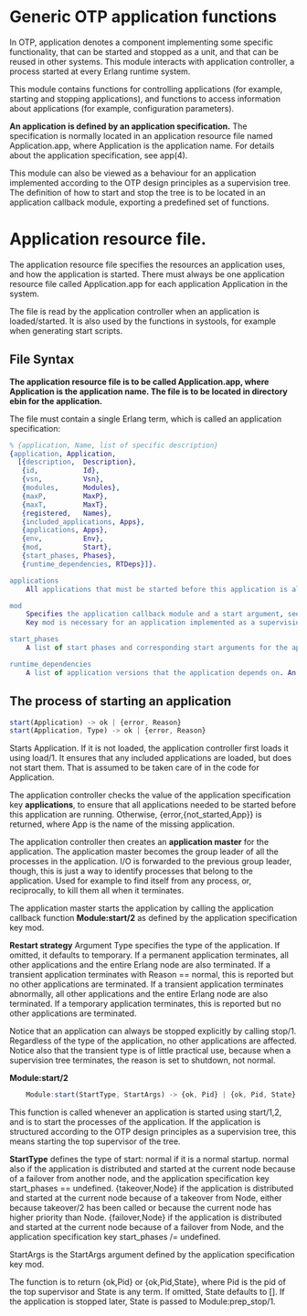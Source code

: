 # Generic OTP application functions

In OTP, application denotes a component implementing some specific functionality, that can be started and stopped as a unit, and that can be reused in other systems. This module interacts with application controller, a process started at every Erlang runtime system.

This module contains functions for controlling applications (for example, starting and stopping applications), and functions to access information about applications (for example, configuration parameters).

**An application is defined by an application specification.** The specification is normally located in an application resource file named Application.app, where Application is the application name. For details about the application specification, see app(4).

This module can also be viewed as a behaviour for an application implemented according to the OTP design principles as a supervision tree. The definition of how to start and stop the tree is to be located in an application callback module, exporting a predefined set of functions.

# Application resource file.
The application resource file specifies the resources an application uses, and how the application is started. There must always be one application resource file called Application.app for each application Application in the system.

The file is read by the application controller when an application is loaded/started. It is also used by the functions in systools, for example when generating start scripts.

## File Syntax
**The application resource file is to be called Application.app, where Application is the application name. The file is to be located in directory ebin for the application.**

The file must contain a single Erlang term, which is called an application specification:

```erlang
% {application, Name, list of specific description}
{application, Application,
  [{description,  Description},
   {id,           Id},
   {vsn,          Vsn},
   {modules,      Modules},
   {maxP,         MaxP},
   {maxT,         MaxT},
   {registered,   Names},
   {included_applications, Apps},
   {applications, Apps},
   {env,          Env},
   {mod,          Start},
   {start_phases, Phases},
   {runtime_dependencies, RTDeps}]}.

applications
    All applications that must be started before this application is allowed to be started. systools uses this list to generate correct start scripts. Defaults to the empty list, but notice that all applications have dependencies to (at least) Kernel and STDLIB.

mod
    Specifies the application callback module and a start argument, see application(3).
    Key mod is necessary for an application implemented as a supervision tree, otherwise the application controller does not know how to start it. mod can be omitted for applications without processes, typically code libraries, for example, STDLIB.

start_phases
    A list of start phases and corresponding start arguments for the application. If this key is present, the application master, in addition to the usual call to Module:start/2, also calls Module:start_phase(Phase,Type,PhaseArgs) for each start phase defined by key start_phases. Only after this extended start procedure, application:start(Application) returns.

runtime_dependencies
    A list of application versions that the application depends on. An example of such an application version is "kernel-3.0". Application versions specified as runtime dependencies are minimum requirements. That is, a larger application version than the one specified in the dependency satisfies the requirement. For information about how to compare application versions, see section Versions in the System Principles User's Guide.

```


## The process of starting an application

```js
start(Application) -> ok | {error, Reason}
start(Application, Type) -> ok | {error, Reason}
```

Starts Application. If it is not loaded, the application controller first loads it using load/1. It ensures that any included applications are loaded, but does not start them. That is assumed to be taken care of in the code for Application.

The application controller checks the value of the application specification key **applications**, to ensure that all applications needed to be started before this application are running. Otherwise, {error,{not_started,App}} is returned, where App is the name of the missing application.

The application controller then creates an **application master** for the application. The application master becomes the group leader of all the processes in the application. I/O is forwarded to the previous group leader, though, this is just a way to identify processes that belong to the application. Used for example to find itself from any process, or, reciprocally, to kill them all when it terminates.

The application master starts the application by calling the application callback function **Module:start/2** as defined by the application specification key mod.

**Restart strategy**
Argument Type specifies the type of the application. If omitted, it defaults to temporary.
If a permanent application terminates,
    all other applications and the entire Erlang node are also terminated.
If a transient application terminates with Reason == normal,
    this is reported but no other applications are terminated.
If a transient application terminates abnormally,
    all other applications and the entire Erlang node are also terminated.
If a temporary application terminates,
    this is reported but no other applications are terminated.

Notice that an application can always be stopped explicitly by calling stop/1. Regardless of the type of the application, no other applications are affected.
Notice also that the transient type is of little practical use, because when a supervision tree terminates, the reason is set to shutdown, not normal.

**Module:start/2**
```js
    Module:start(StartType, StartArgs) -> {ok, Pid} | {ok, Pid, State} | {error, Reason}

```
This function is called whenever an application is started using start/1,2, and is to start the processes of the application.
If the application is structured according to the OTP design principles as a supervision tree, this means starting the top supervisor of the tree.

**StartType** defines the type of start:
    normal if it is a normal startup.
    normal also if the application is distributed and started at the current node because of a failover from another node, and the application specification key start_phases == undefined.
    {takeover,Node}
        if the application is distributed and started at the current node because of a takeover from Node, either because takeover/2 has been called or because the current node has higher priority than Node.
    {failover,Node} if the application is distributed and started at the current node because of a failover from Node, and the application specification key start_phases /= undefined.

StartArgs is the StartArgs argument defined by the application specification key mod.

The function is to return {ok,Pid} or {ok,Pid,State}, where Pid is the pid of the top supervisor and State is any term.
If omitted, State defaults to []. If the application is stopped later, State is passed to Module:prep_stop/1.
